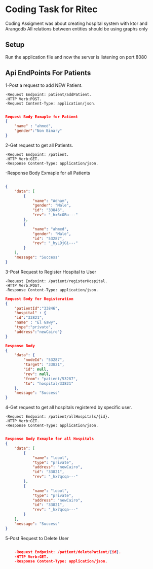 # Coding Task for Ritec

Coding Assigment was about creating hospital system with ktor and Arangodb 
All relations between entities should be using graphs only

## Setup

Run the application file and now the server is listening on port 8080

## Api EndPoints For Patients 

1-Post a request to add NEW Patient.

    -Request Endpoint: patient/addPatient.
    -HTTP Verb:POST.
    -Request Content-Type: application/json.

```json

Request Body Exmaple for Patient
{
    "name" : "ahmed",
    "gender":"Non Binary"
}
```
2-Get request to get all Patients.

    -Request Endpoint: /patient.
    -HTTP Verb:GET.
    -Response Content-Type: application/json.

-Response Body Exmaple for all Patients
```json

{
    "data": [
        {
            "name": "Adham",
            "gender": "Male",
            "id": "33846",
            "rev": "_hx6cOBu---"
        },
        {
            "name": "ahmed",
            "gender": "Male",
            "id": "53287",
            "rev": "_hyLDjGi---"
        }
    ],
    "message": "Success"
}
```

3-Post Request to Register Hospital to User
    
    -Request Endpoint: /patient/registerHospital.
    -HTTP Verb:POST.
    -Response Content-Type: application/json.

```json
Request Body for Registeration
{
    "patientId":"33846",
    "hospital" : {
    "id":"33821",
    "name" : "El Gawy",
    "type":"private",
    "address":"newCairo"}
}

Response Body
{
    "data": {
        "nodeId": "53287",
        "target": "33821",
        "id": null,
        "rev": null,
        "from": "patient/53287",
        "to": "hospital/33821"
    },
    "message": "Success"
}
```
4-Get request to get all hospitals registered by specific user.

    -Request Endpoint: /patient/allHospitals/{id}.
    -HTTP Verb:GET.
    -Response Content-Type: application/json.

```json

Response Body Exmaple for all Hospitals
{
    "data": [
        {
            "name": "loool",
            "type": "private",
            "address": "newCairo",
            "id": "33821",
            "rev": "_hx7qcqa---"
        },
        {
            "name": "loool",
            "type": "private",
            "address": "newCairo",
            "id": "33821",
            "rev": "_hx7qcqa---"
        }
    ],
    "message": "Success"
}
```

5-Post Request to Delete User
```json

    -Request Endpoint: /patient/deletePatient/{id}.
    -HTTP Verb:GET.
    -Response Content-Type: application/json.

```
